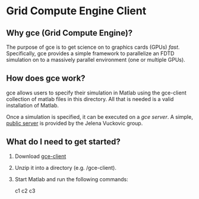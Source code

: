 Grid Compute Engine Client
==========================

Why gce (Grid Compute Engine)?
------------------------------
The purpose of gce is to get science on to graphics cards (GPUs) _fast_. Specifically, gce provides a simple framework to parallelize an FDTD simulation on to a massively parallel environment (one or multiple GPUs).

How does gce work?
------------------
gce allows users to specify their simulation in Matlab using the gce-client collection of matlab files in this directory. All that is needed is a valid installation of Matlab.

Once a simulation is specified, it can be executed on a _gce server_. A simple, [public server](http://brainiac5.stanford.edu) is provided by the Jelena Vuckovic group.

What do I need to get started?
------------------------------
1.  Download [gce-client](https://github.com/JesseLu/gce-client)
2.  Unzip it into a directory (e.g. /gce-client).
3.  Start Matlab and run the following commands:

    c1
    c2
    c3

